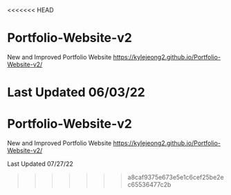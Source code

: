 <<<<<<< HEAD
# Portfolio-Website-v2
New and Improved Portfolio Website
https://kylejeong2.github.io/Portfolio-Website-v2/


Last Updated 06/03/22
=======
# Portfolio-Website-v2
New and Improved Portfolio Website
https://kylejeong2.github.io/Portfolio-Website-v2/


Last Updated 07/27/22
>>>>>>> a8caf9375e673e5e1c6cef25be2ec65536477c2b
